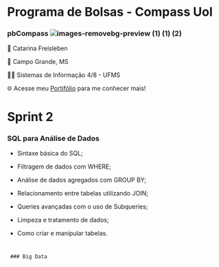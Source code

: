 #
# Programa de Bolsas - Compass Uol           

### pbCompass ![images-removebg-preview (1) (1) (2)](https://github.com/catarwnalud/pbCompass/assets/112534616/b449109c-3067-4acf-b922-c597c7bde9d2)

👋 Catarina Freisleben

📌 Campo Grande, MS

👩‍💻 Sistemas de Informação 4/8 - UFMS

🌐 Acesse meu [Portifólio](https://catarwnalud.github.io/) para me conhecer mais!

#
  # Sprint 2

   ### SQL para Análise de Dados
      
   - Sintaxe básica do SQL;
    
   - Filtragem de dados com WHERE;

   - Análise de dados agregados com GROUP BY;

   - Relacionamento entre tabelas utilizando JOIN;

   - Queries avançadas com o uso de Subqueries;

   - Limpeza e tratamento de dados;

   - Como criar e manipular tabelas.
     
#   

     ### Big Data

# 



